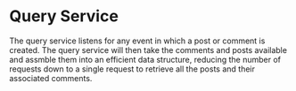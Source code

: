 # Query Service

The query service listens for any event in which a post or comment is created. The query service will then take the comments and posts available and assmble them into an efficient data structure, reducing the number of requests down to a single request to retrieve all the posts and their associated comments.
